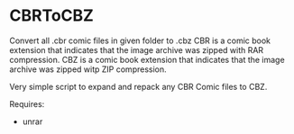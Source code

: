 # CBRToCBZ
Convert all .cbr comic files in given folder to .cbz
CBR is a comic book extension that indicates that the image archive was zipped with RAR compression.
CBZ is a comic book extension that indicates that the image archive was zipped witp ZIP compression. 

Very simple script to expand and repack any CBR Comic files to CBZ.

Requires:
- unrar
